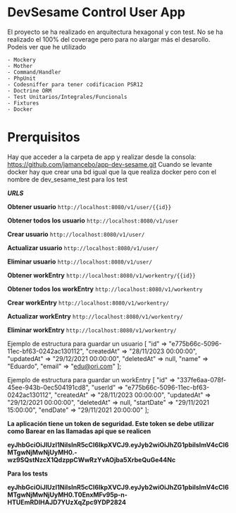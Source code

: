 # **DevSesame Control User App**

El proyecto se ha realizado en arquitectura hexagonal y con test. No se ha realizado el 100% del coverage pero para no alargar más el desarollo.
Podeis ver que he utilizado 

    - Mockery 
    - Mother
    - Command/Handler
    - PhpUnit
    - Codesniffer para tener codificacion PSR12
    - Doctrine ORM
    - Test Unitarios/Integrales/Funcionals
    - Fixtures
    - Docker

# **Prerquisitos**
Hay que acceder a la carpeta de app y realizar desde la consola: https://github.com/jamancebo/app-dev-sesame.git
Cuando se levante docker hay que crear una bd igual que la que realiza docker pero con el nombre de dev_sesame_test para los test


**_URLS_**

**Obtener usuario**
`http://localhost:8080/v1/user/{{id}}`

**Obtener todos los usuario**
`http://localhost:8080/v1/user`

**Crear usuario**
`http://localhost:8080/v1/user/`

**Actualizar usuario**
`http://localhost:8080/v1/user/`

**Eliminar usuario**
`http://localhost:8080/v1/user/`

**Obtener workEntry**
`http://localhost:8080/v1/workentry/{{id}}`

**Obtener todos los workEntry**
`http://localhost:8080/v1/workentry`

**Crear workEntry**
`http://localhost:8080/v1/workentry/`

**Actualizar workEntry**
`http://localhost:8080/v1/workentry/`

**Eliminar workEntry**
`http://localhost:8080/v1/workentry/`

Ejemplo de estructura para guardar un usuario
[
"id" => "e775b66c-5096-11ec-bf63-0242ac130112",
"createdAt" => "28/11/2023 00:00:00",
"updatedAt" => "29/12/2021 00:00:00",
"deletedAt" => null,
"name" => "Eduardo",
"email" => "edu@ori.com"
];

Ejemplo de estructura para guardar un workEntry
[
"id" => "337fe6aa-078f-45ee-943b-0ec504191cd8",
"userId" => "e775b66c-5096-11ec-bf63-0242ac130112",
"createdAt" => "28/11/2023 00:00:00",
"updatedAt" => "29/12/2021 00:00:00",
"deletedAt" => null,
"startDate" => "29/11/2021 15:00:00",
"endDate" => "29/11/2021 20:00:00"
];

**La aplicación tiene un token de seguridad. Este token se debe utilizar como Barear en las llamadas api que se realicen** 

**eyJhbGciOiJIUzI1NiIsInR5cCI6IkpXVCJ9.eyJyb2wiOiJhZG1pbiIsImV4cCI6MTgwNjMwNjUyMH0.-wz9SQstNzcX1QdzppCWwRzYvAOjba5XrbeQuGe44Nc**

**Para los tests**

**eyJhbGciOiJIUzI1NiIsInR5cCI6IkpXVCJ9.eyJyb2wiOiJhZG1pbiIsImV4cCI6MTgwNjMwNjUyMH0.T0EnxMFv95p-n-HTUEmRDlHAJD7YUzXqZpc9YDP2824**
